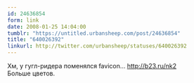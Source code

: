 ```yaml
---
id: 24636854
form: link
date: 2008-01-25 14:04:00
tumblr: "https://untitled.urbansheep.com/post/24636854"
title: "640026392"
linkurl: http://twitter.com/urbansheep/statuses/640026392
---
```

<p>Хм, у гугл-ридера поменялся favicon&hellip; <a href="http://b23.ru/nk2">http://b23.ru/nk2</a><br/>
Больше цветов.</p>
